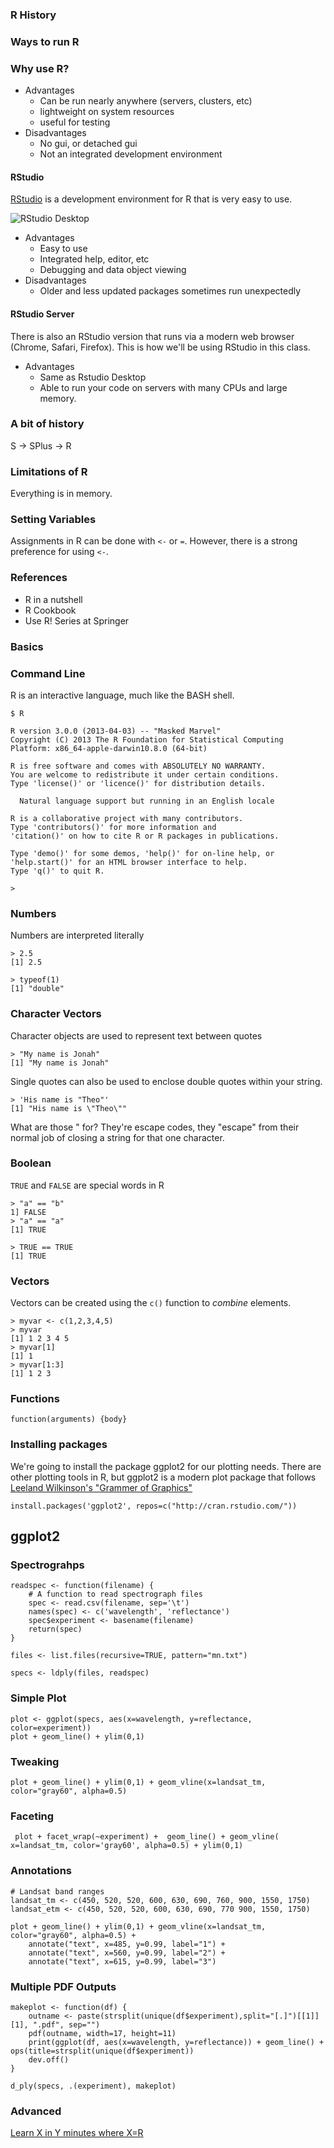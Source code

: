 


### R History  

### Ways to run R

### Why use R?
* Advantages
    * Can be run nearly anywhere (servers, clusters, etc)
    * lightweight on system resources
    * useful for testing
* Disadvantages 
    * No gui, or detached gui
    * Not an integrated development environment



#### RStudio
[RStudio](http://www.rstudio.com/) is a development environment for R that is very easy to use.

![RStudio Desktop](./images/rstudio-windows.png)

* Advantages
    * Easy to use
    * Integrated help, editor, etc
    * Debugging and data object viewing
* Disadvantages
    * Older and less updated packages sometimes run unexpectedly

#### RStudio Server 
There is also an RStudio version that runs via a modern web browser (Chrome, Safari, Firefox).  This is how we'll be using RStudio in this class. 

* Advantages
    * Same as Rstudio Desktop
    * Able to run your code on servers with many CPUs and large memory. 


### A bit of history 
S -> SPlus -> R



### Limitations of R 
Everything is in memory.

### Setting Variables 
Assignments in R can be done with `<-` or `=`.  However, there is a strong preference for using `<-`.

### References 
* R in a nutshell
* R Cookbook
* Use R! Series at Springer


### Basics 



### Command Line 
R is an interactive language, much like the BASH shell.


    $ R
    
    R version 3.0.0 (2013-04-03) -- "Masked Marvel"
    Copyright (C) 2013 The R Foundation for Statistical Computing
    Platform: x86_64-apple-darwin10.8.0 (64-bit)

    R is free software and comes with ABSOLUTELY NO WARRANTY.
    You are welcome to redistribute it under certain conditions.
    Type 'license()' or 'licence()' for distribution details.

      Natural language support but running in an English locale

    R is a collaborative project with many contributors.
    Type 'contributors()' for more information and
    'citation()' on how to cite R or R packages in publications.

    Type 'demo()' for some demos, 'help()' for on-line help, or
    'help.start()' for an HTML browser interface to help.
    Type 'q()' to quit R.

    >


### Numbers

Numbers are interpreted literally

    > 2.5
    [1] 2.5

    > typeof(1)
    [1] "double"


### Character Vectors
    
Character objects are used to represent text between quotes

    > "My name is Jonah"
    [1] "My name is Jonah"

Single quotes can also be used to enclose double quotes within your string.

    > 'His name is "Theo"'
    [1] "His name is \"Theo\""

What are those \" for?  They're escape codes, they "escape" from their normal job of closing a string for that one character.

### Boolean

`TRUE` and `FALSE` are special words in R

    > "a" == "b"
    1] FALSE
    > "a" == "a"
    [1] TRUE

    > TRUE == TRUE
    [1] TRUE


### Vectors 

Vectors can be created using the `c()` function to *combine* elements.

    > myvar <- c(1,2,3,4,5)
    > myvar
    [1] 1 2 3 4 5
    > myvar[1]
    [1] 1
    > myvar[1:3]
    [1] 1 2 3


### Functions

    function(arguments) {body} 


### Installing packages

We're going to install the package ggplot2 for our plotting needs.  There are other plotting tools in R, but ggplot2 is a modern plot package that follows [Leeland Wilkinson's "Grammer of Graphics"](http://link.springer.com/book/10.1007/0-387-28695-0/)

    install.packages('ggplot2', repos=c("http://cran.rstudio.com/"))

## ggplot2

### Spectrograhps

    readspec <- function(filename) {
        # A function to read spectrograph files
        spec <- read.csv(filename, sep='\t')
        names(spec) <- c('wavelength', 'reflectance')
        spec$experiment <- basename(filename)
        return(spec)
    }

    files <- list.files(recursive=TRUE, pattern="mn.txt")

    specs <- ldply(files, readspec)


### Simple Plot 

    plot <- ggplot(specs, aes(x=wavelength, y=reflectance, color=experiment))
    plot + geom_line() + ylim(0,1) 

### Tweaking

    plot + geom_line() + ylim(0,1) + geom_vline(x=landsat_tm, color="gray60", alpha=0.5)   

### Faceting

     plot + facet_wrap(~experiment) +  geom_line() + geom_vline( x=landsat_tm, color='gray60', alpha=0.5) + ylim(0,1) 
    

### Annotations

    # Landsat band ranges
    landsat_tm <- c(450, 520, 520, 600, 630, 690, 760, 900, 1550, 1750)
    landsat_etm <- c(450, 520, 520, 600, 630, 690, 770 900, 1550, 1750)

    plot + geom_line() + ylim(0,1) + geom_vline(x=landsat_tm, color="gray60", alpha=0.5) + 
        annotate("text", x=485, y=0.99, label="1") +
        annotate("text", x=560, y=0.99, label="2") +
        annotate("text", x=615, y=0.99, label="3")

### Multiple PDF Outputs

    makeplot <- function(df) {
        outname <- paste(strsplit(unique(df$experiment),split="[.]")[[1]][1], ".pdf", sep="")
        pdf(outname, width=17, height=11)
        print(ggplot(df, aes(x=wavelength, y=reflectance)) + geom_line() + ops(title=strsplit(unique(df$experiment))
        dev.off()
    }

    d_ply(specs, .(experiment), makeplot)


### Advanced 
[Learn X in Y minutes where X=R](Lhttp://learnxinyminutes.com/docs/r) 
